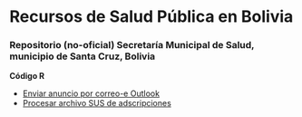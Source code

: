 # Recursos de Salud Pública en Bolivia

### Repositorio (no-oficial) Secretaría Municipal de Salud, municipio de Santa Cruz, Bolivia

**Código R**
- [Enviar anuncio por correo-e Outlook](enviar_correoe.R)
- [Procesar archivo SUS de adscripciones](generar_informe_mespasado.R)